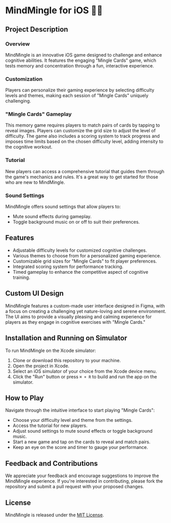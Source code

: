# MindMingle for iOS 📱🧠

## Project Description

### Overview
MindMingle is an innovative iOS game designed to challenge and enhance cognitive abilities. It features the engaging "Mingle Cards" game, which tests memory and concentration through a fun, interactive experience.

### Customization
Players can personalize their gaming experience by selecting difficulty levels and themes, making each session of "Mingle Cards" uniquely challenging.

### "Mingle Cards" Gameplay
This memory game requires players to match pairs of cards by tapping to reveal images. Players can customize the grid size to adjust the level of difficulty. The game also includes a scoring system to track progress and imposes time limits based on the chosen difficulty level, adding intensity to the cognitive workout.


### Tutorial
New players can access a comprehensive tutorial that guides them through the game's mechanics and rules. It's a great way to get started for those who are new to MindMingle.

### Sound Settings
MindMingle offers sound settings that allow players to:
- Mute sound effects during gameplay.
- Toggle background music on or off to suit their preferences.

## Features
- Adjustable difficulty levels for customized cognitive challenges.
- Various themes to choose from for a personalized gaming experience.
- Customizable grid sizes for "Mingle Cards" to fit player preferences.
- Integrated scoring system for performance tracking.
- Timed gameplay to enhance the competitive aspect of cognitive training.

## Custom UI Design
MindMingle features a custom-made user interface designed in Figma, with a focus on creating a challenging yet nature-loving and serene environment. The UI aims to provide a visually pleasing and calming experience for players as they engage in cognitive exercises with "Mingle Cards."

## Installation and Running on Simulator
To run MindMingle on the Xcode simulator:

1. Clone or download this repository to your machine.
2. Open the project in Xcode.
3. Select an iOS simulator of your choice from the Xcode device menu.
4. Click the "Run" button or press `⌘ + R` to build and run the app on the simulator.

## How to Play
Navigate through the intuitive interface to start playing "Mingle Cards":
- Choose your difficulty level and theme from the settings.
- Access the tutorial for new players.
- Adjust sound settings to mute sound effects or toggle background music.
- Start a new game and tap on the cards to reveal and match pairs.
- Keep an eye on the score and timer to gauge your performance.

## Feedback and Contributions
We appreciate your feedback and encourage suggestions to improve the MindMingle experience. If you're interested in contributing, please fork the repository and submit a pull request with your proposed changes.

## License
MindMingle is released under the [MIT License](LICENSE.md).

